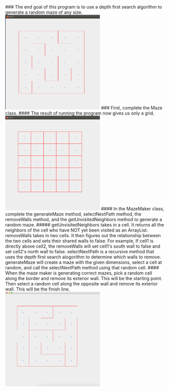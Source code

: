 <html>
 ### 
The end goal of this program is to use a depth first search algorithm to generate a random maze of any size.
 <img height="300" src="https://github.com/League-level4/League-level4.github.io/blob/master/maze_complete.png?raw=true" width="300"/>
 ### 
First, complete the Maze class.
 #### 
The result of running the program now gives us only a grid.
 <img height="300" src="https://github.com/League-level4/League-level4.github.io/blob/master/maze_incomplete.png?raw=true" width="300"/>
 #### 
In the MazeMaker class, complete the generateMaze method, selectNextPath method, the removeWalls method, and the getUnvisitedNeighbors method to generate a random maze.
 ##### 
getUnvisitedNeighbors takes in a cell. It returns all the neighbors of the cell who have NOT yet been visited as an ArrayList.
removeWalls takes in two cells. It then figures out the relationship between the two cells and sets their shared walls to false. For example, If cell1 is directly above cell2, the removeWalls will set cell1's south wall to false and set cell2's north wall to false. 
selectNextPath is a recursive method that uses the depth first search alogorithm to determine which walls to remove.
generateMaze will create a maze with the given dimensions, select a cell at random, and call the selectNextPath method using that random cell.
 #### 
When the maze maker is generating correct mazes, pick a random cell along the border and remove its exterior wall. This will be the starting point. Then select a random cell along the opposite wall and remove its exterior wall. This will be the finish line.
 <img height="300" src="https://github.com/League-level4/League-level4.github.io/blob/master/maze_with_exit.png?raw=true" width="300"/>
</html>
